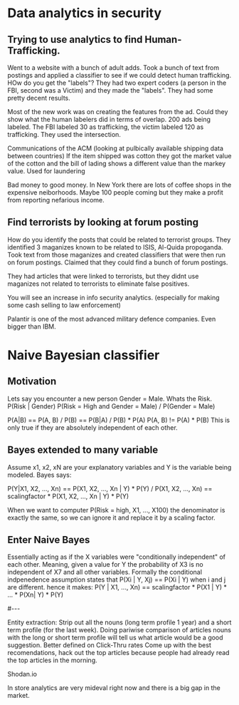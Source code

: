 # Data analytics in security

## Trying to use analytics to find Human-Trafficking.

Went to a website with a bunch of adult adds. 
Took a bunch of text from postings and applied a classifier to see if we could detect human trafficking.
HOw do you get the "labels"?
They had two expert coders (a person in the FBI, second was a Victim) and they made the "labels".
They had some pretty decent results.

Most of the new work was on creating the features from the ad.
Could they show what the human labelers did in terms of overlap.
200 ads being labeled.  The FBI labeled 30 as trafficking, the victim labeled 120 as trafficking.
They used the intersection.


Communications of the ACM (looking at pulbically available shipping data between countries)
If the item shipped was cotton they got the market value of the cotton and the bill of lading shows a different value than the markey value.
Used for laundering

Bad money to good money.
In New York there are lots of coffee shops in the expensive neiborhoods.
Maybe 100 people coming but they make a profit from reporting nefarious income.

## Find terrorists by looking at forum posting

How do you identify the posts that could be related to terrorist groups.
They identified 3 maganizes known to be related to ISIS, Al-Quida propoganda.
Took text from those maganizes and created classifiers that were then run on forum postings.
Claimed that they could find a bunch of forum postings.

They had articles that were linked to terrorists, but they didnt use maganizes not related to terrorists to eliminate false positives.

You will see an increase in info security analytics. (especially for making some cash selling to law enforcement)

Palantir is one of the most advanced military defence companies. Even bigger than IBM.


# Naive Bayesian classifier

## Motivation

Lets say you encounter a new person
Gender = Male. Whats the Risk.
P(Risk | Gender)
P(Risk = High and Gender = Male) / P(Gender = Male)

P(A|B) == P(A, B) / P(B) ==  P(B|A) / P(B) * P(A)
P(A, B) != P(A) * P(B)  This is only true if they are absolutely independent of each other.

## Bayes extended to many variable

Assume x1, x2, xN are your explanatory variables and Y is the variable being modeled.
Bayes says:

P(Y|X1, X2, ..., Xn) == P(X1, X2, ..., Xn | Y) * P(Y) / P(X1, X2, ..., Xn) == scalingfactor * P(X1, X2, ..., Xn | Y) * P(Y)

When we want to computer P(Risk = high, X1, ..., X100) the denominator is exactly the same, so we can ignore it and replace it by a scaling factor.

## Enter Naive Bayes

Essentially acting as if the X variables were "conditionally independent" of each other.  Meaning, given a value for Y the probability of X3 is no independent of X7 and all other variables.
Formally the conditional indpenedence assumption states that P(Xi | Y, Xj) == P(Xi | Y) when i and j are different.
hence it makes: 
P(Y | X1, ..., Xn) == scalingfactor * P(X1 | Y) * ... * P(Xn| Y) * P(Y)


#---


Entity extraction: Strip out all the nouns (long term profile 1 year) and a short term profile (for the last week).
Doing pariwise comparison of articles nouns with the long or short term profile will tell us what article would be a good suggestion.
Better defined on Click-Thru rates
Come up with the best recomendations, hack out the top articles because people had already read the top articles in the morning.

Shodan.io

In store analytics are very mideval right now and there is a big gap in the market.
